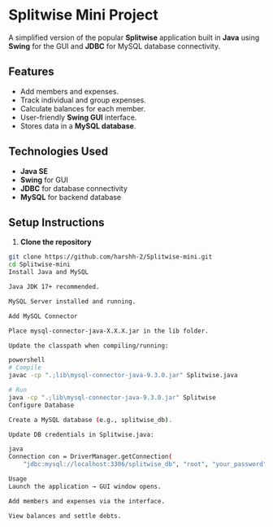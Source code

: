 # Splitwise Mini Project

A simplified version of the popular **Splitwise** application built in **Java** using **Swing** for the GUI and **JDBC** for MySQL database connectivity.

## Features

- Add members and expenses.
- Track individual and group expenses.
- Calculate balances for each member.
- User-friendly **Swing GUI** interface.
- Stores data in a **MySQL database**.

## Technologies Used

- **Java SE** 
- **Swing** for GUI
- **JDBC** for database connectivity
- **MySQL** for backend database


## Setup Instructions

1. **Clone the repository**
```bash
git clone https://github.com/harshh-2/Splitwise-mini.git
cd Splitwise-mini
Install Java and MySQL

Java JDK 17+ recommended.

MySQL Server installed and running.

Add MySQL Connector

Place mysql-connector-java-X.X.X.jar in the lib folder.

Update the classpath when compiling/running:

powershell
# Compile
javac -cp ".;lib\mysql-connector-java-9.3.0.jar" Splitwise.java

# Run
java -cp ".;lib\mysql-connector-java-9.3.0.jar" Splitwise
Configure Database

Create a MySQL database (e.g., splitwise_db).

Update DB credentials in Splitwise.java:

java
Connection con = DriverManager.getConnection(
    "jdbc:mysql://localhost:3306/splitwise_db", "root", "your_password");

Usage
Launch the application → GUI window opens.

Add members and expenses via the interface.

View balances and settle debts.
